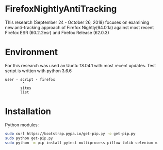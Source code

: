 # FirefoxNightlyAntiTracking
This research (September 24 - October 26, 2018) focuses on examining new anti-tracking approach of Firefox Nightly(64.0.1a) against most recent Firefox ESR (60.2.2esr) and Firefox Release (62.0.3)

# Environment
For this research was used an Uuntu 18.04.1 with most recent updates. Test script is written with python 3.6.6

```
user - script - firefox
        ^                    
       sites               
       list                
```


# Installation




Python modules:
```bash
sudo curl https://bootstrap.pypa.io/get-pip.py -o get-pip.py
sudo python get-pip.py 
sudo python -m pip install pytest multiprocess pillow tblib selenium mini-amf bs4 publicsuffix pyvirtualdisplay tabulate plyvel boto3 pandas pyarrow s3fs psutil
```

